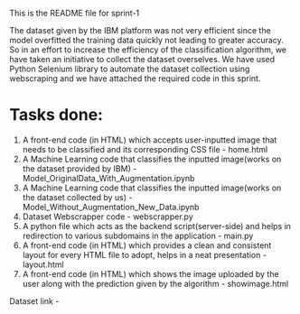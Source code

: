 This is the README file for sprint-1

The dataset given by the IBM platform was not very efficient since the model overfitted the training data quickly not leading to greater accuracy. So in an effort to increase the efficiency of the classification algorithm, we have taken an initiative to collect the dataset overselves. We have used Python Selenium library to automate the dataset collection using webscraping and we have attached the required code in this sprint.

# Tasks done:
1. A front-end code (in HTML) which accepts user-inputted image that needs to be classified and its corresponding CSS file - home.html
2. A Machine Learning code that classifies the inputted image(works on the dataset provided by IBM) - Model_OriginalData_With_Augmentation.ipynb
3. A Machine Learning code that classifies the inputted image(works on the dataset collected by us) - Model_Without_Augmentation_New_Data.ipynb
4. Dataset Webscrapper code - webscrapper.py
5. A python file which acts as the backend script(server-side) and helps in redirection to various subdomains in the application - main.py
6. A front-end code (in HTML) which provides a clean and consistent layout for every HTML file to adopt, helps in a neat presentation - layout.html
7. A front-end code (in HTML) which shows the image uploaded by the user along with the prediction given by the algorithm - showimage.html

Dataset link - 
